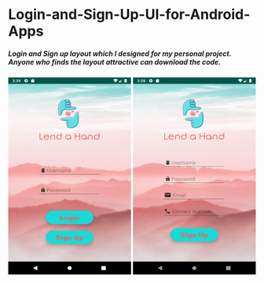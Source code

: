 # Login-and-Sign-Up-UI-for-Android-Apps

##### Login and Sign up layout which I designed for my personal project. Anyone who finds the layout attractive can download the code.

<img src="login.png" alt="alt text" width="250px" height="400px">
<img src="signup.png" alt="alt text" width="250px" height="400px">
